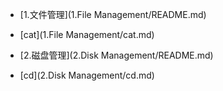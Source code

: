 * [1.文件管理](1.File Management/README.md)
 - [cat](1.File Management/cat.md)
* [2.磁盘管理](2.Disk Management/README.md)
 - [cd](2.Disk Management/cd.md)

